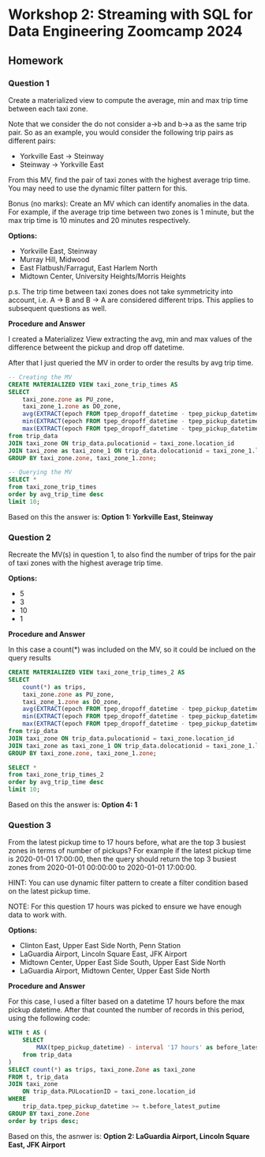 # Workshop 2: Streaming with SQL for Data Engineering Zoomcamp 2024 
## Homework

### Question 1
Create a materialized view to compute the average, min and max trip time between each taxi zone.

Note that we consider the do not consider a->b and b->a as the same trip pair. So as an example, you would consider the following trip pairs as different pairs:

- Yorkville East -> Steinway
- Steinway -> Yorkville East

From this MV, find the pair of taxi zones with the highest average trip time. You may need to use the dynamic filter pattern for this.

Bonus (no marks): Create an MV which can identify anomalies in the data. For example, if the average trip time between two zones is 1 minute, but the max trip time is 10 minutes and 20 minutes respectively.

**Options:**

- Yorkville East, Steinway
- Murray Hill, Midwood
- East Flatbush/Farragut, East Harlem North
- Midtown Center, University Heights/Morris Heights

p.s. The trip time between taxi zones does not take symmetricity into account, i.e. A -> B and B -> A are considered different trips. This applies to subsequent questions as well.

**Procedure and Answer**

I created a Materializez View extracting the avg, min and max values of the difference betweent the pickup and drop off datetime.

After that I just queried the MV in order to order the results by avg trip time.


``` sql
-- Creating the MV
CREATE MATERIALIZED VIEW taxi_zone_trip_times AS
SELECT 
    taxi_zone.zone as PU_zone,
    taxi_zone_1.zone as DO_zone,
    avg(EXTRACT(epoch FROM tpep_dropoff_datetime - tpep_pickup_datetime)) as avg_trip_time,
    min(EXTRACT(epoch FROM tpep_dropoff_datetime - tpep_pickup_datetime)) as min_trip_time,
    max(EXTRACT(epoch FROM tpep_dropoff_datetime - tpep_pickup_datetime)) as max_trip_time    
from trip_data
JOIN taxi_zone ON trip_data.pulocationid = taxi_zone.location_id
JOIN taxi_zone as taxi_zone_1 ON trip_data.dolocationid = taxi_zone_1.location_id
GROUP BY taxi_zone.zone, taxi_zone_1.zone;

-- Querying the MV
SELECT * 
from taxi_zone_trip_times
order by avg_trip_time desc
limit 10;
```

Based on this the answer is: **Option 1: Yorkville East, Steinway**

### Question 2
Recreate the MV(s) in question 1, to also find the number of trips for the pair of taxi zones with the highest average trip time.

**Options:**
- 5
- 3
- 10
- 1

**Procedure and Answer**

In this case a count(*) was included on the MV, so it could be inclued on the query results

```sql
CREATE MATERIALIZED VIEW taxi_zone_trip_times_2 AS
SELECT 
    count(*) as trips,
    taxi_zone.zone as PU_zone,
    taxi_zone_1.zone as DO_zone,
    avg(EXTRACT(epoch FROM tpep_dropoff_datetime - tpep_pickup_datetime)) as avg_trip_time,
    min(EXTRACT(epoch FROM tpep_dropoff_datetime - tpep_pickup_datetime)) as min_trip_time,
    max(EXTRACT(epoch FROM tpep_dropoff_datetime - tpep_pickup_datetime)) as max_trip_time
from trip_data
JOIN taxi_zone ON trip_data.pulocationid = taxi_zone.location_id
JOIN taxi_zone as taxi_zone_1 ON trip_data.dolocationid = taxi_zone_1.location_id
GROUP BY taxi_zone.zone, taxi_zone_1.zone;

SELECT * 
from taxi_zone_trip_times_2
order by avg_trip_time desc
limit 10;
```

Based on this the answer is: **Option 4: 1**

### Question 3
From the latest pickup time to 17 hours before, what are the top 3 busiest zones in terms of number of pickups? For example if the latest pickup time is 2020-01-01 17:00:00, then the query should return the top 3 busiest zones from 2020-01-01 00:00:00 to 2020-01-01 17:00:00.

HINT: You can use dynamic filter pattern to create a filter condition based on the latest pickup time.

NOTE: For this question 17 hours was picked to ensure we have enough data to work with.

**Options:**

- Clinton East, Upper East Side North, Penn Station
- LaGuardia Airport, Lincoln Square East, JFK Airport
- Midtown Center, Upper East Side South, Upper East Side North
- LaGuardia Airport, Midtown Center, Upper East Side North

**Procedure and Answer**

For this case, I used a filter based on a datetime 17 hours before the max pickup datetime. After that counted the number of records in this period, using the following code:

```sql
WITH t AS (
    SELECT 
        MAX(tpep_pickup_datetime) - interval '17 hours' as before_latest_putime
    from trip_data
)
SELECT count(*) as trips, taxi_zone.Zone as taxi_zone
FROM t, trip_data
JOIN taxi_zone
    ON trip_data.PULocationID = taxi_zone.location_id
WHERE 
    trip_data.tpep_pickup_datetime >= t.before_latest_putime
GROUP BY taxi_zone.Zone
order by trips desc;

```

Based on this, the asnwer is: **Option 2: LaGuardia Airport, Lincoln Square East, JFK Airport**